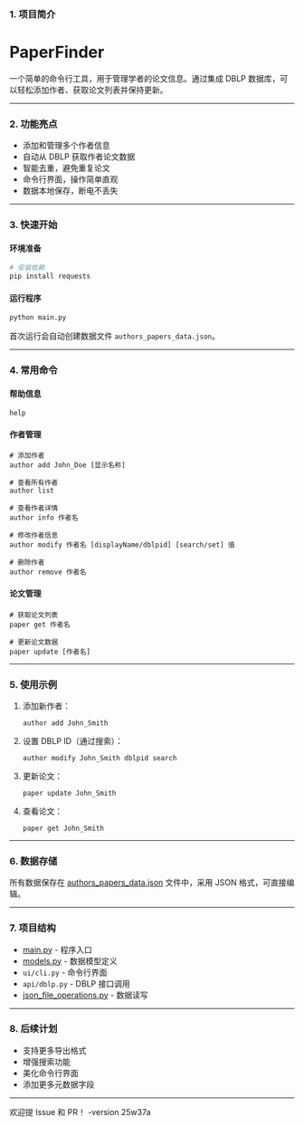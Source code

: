 ### 1. 项目简介

# PaperFinder

一个简单的命令行工具，用于管理学者的论文信息。通过集成 DBLP 数据库，可以轻松添加作者、获取论文列表并保持更新。

---

### 2. 功能亮点

- 添加和管理多个作者信息
- 自动从 DBLP 获取作者论文数据
- 智能去重，避免重复论文
- 命令行界面，操作简单直观
- 数据本地保存，断电不丢失

---

### 3. 快速开始

#### 环境准备
```bash
# 安装依赖
pip install requests
```

#### 运行程序
```bash
python main.py
```

首次运行会自动创建数据文件 `authors_papers_data.json`。

---

### 4. 常用命令

#### 帮助信息
```
help
```

#### 作者管理
```
# 添加作者
author add John_Doe [显示名称]

# 查看所有作者
author list

# 查看作者详情
author info 作者名

# 修改作者信息
author modify 作者名 [displayName/dblpid] [search/set] 值

# 删除作者
author remove 作者名
```

#### 论文管理
```
# 获取论文列表
paper get 作者名

# 更新论文数据
paper update [作者名]
```

---

### 5. 使用示例

1. 添加新作者：
   ```
   author add John_Smith
   ```

2. 设置 DBLP ID（通过搜索）：
   ```
   author modify John_Smith dblpid search
   ```

3. 更新论文：
   ```
   paper update John_Smith
   ```

4. 查看论文：
   ```
   paper get John_Smith
   ```

---

### 6. 数据存储

所有数据保存在 [authors_papers_data.json](file://c:\Users\Lunaunde\OneDrive\paperfinder\authors_papers_data.json) 文件中，采用 JSON 格式，可直接编辑。

---

### 7. 项目结构

- [main.py](file://c:\Users\Lunaunde\OneDrive\paperfinder\main.py) - 程序入口
- [models.py](file://c:\Users\Lunaunde\OneDrive\paperfinder\models.py) - 数据模型定义
- `ui/cli.py` - 命令行界面
- `api/dblp.py` - DBLP 接口调用
- [json_file_operations.py](file://c:\Users\Lunaunde\OneDrive\paperfinder\json_file_operations.py) - 数据读写

---

### 8. 后续计划

- 支持更多导出格式
- 增强搜索功能
- 美化命令行界面
- 添加更多元数据字段

---

欢迎提 Issue 和 PR！
-version 25w37a